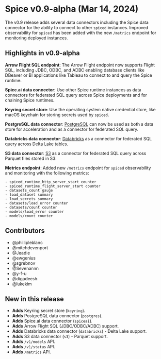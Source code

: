 # Spice v0.9-alpha (Mar 14, 2024)

The v0.9 release adds several data connectors including the Spice data connector for the ability to connect to other `spiced` instances. Improved observability for `spiced` has been added with the new `/metrics` endpoint for monitoring deployed instances.

## Highlights in v0.9-alpha

**Arrow Flight SQL endpoint**: The Arrow Flight endpoint now supports Flight SQL, including JDBC, ODBC, and ADBC enabling database clients like DBeaver or BI applications like Tableau to connect to and query the Spice runtime.

**Spice.ai data connector**: Use other Spice runtime instances as data connectors for federated SQL query across Spice deployments and for chaining Spice runtimes.

**Keyring secret store**: Use the operating system native credential store, like macOS keychain for storing secrets used by `spiced`.

**PostgreSQL data connector**: [PostgreSQL](https://www.postgresql.org/) can now be used as both a data store for acceleration and as a connector for federated SQL query.

**Databricks data connector**: [Databricks](https://www.databricks.com) as a connector for federated SQL query across Delta Lake tables.

**S3 data connector**: [S3](https://aws.amazon.com/s3/) as a connector for federated SQL query across Parquet files stored in S3.

**Metrics endpoint**: Added new `/metrics` endpoint for `spiced` observability and monitoring with the following metrics:

```
- spiced_runtime_http_server_start counter
- spiced_runtime_flight_server_start counter
- datasets_count gauge
- load_dataset summary
- load_secrets summary
- datasets/load_error counter
- datasets/count counter
- models/load_error counter
- models/count counter
```

## Contributors

- @phillipleblanc
- @mitchdevenport
- @Jeadie
- @ewgenius
- @sgrebnov
- @Sevenannn
- @y-f-u
- @digadeesh
- @lukekim

## New in this release

- **Adds** Keyring secret store (`keyring`).
- **Adds** PostgreSQL data connector (`postgres`).
- **Adds** Spice.ai data connector (`spiceai`).
- **Adds** Arrow Flight SQL (JDBC/ODBC/ADBC) support.
- **Adds** Databricks data connector (`databricks`) - Delta Lake support.
- **Adds** S3 data connector (`s3`) - Parquet support.
- **Adds** `/v1/models` API.
- **Adds** `/v1/status` API.
- **Adds** `/metrics` API.
